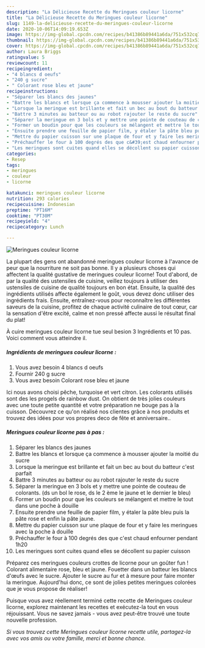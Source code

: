 ```yaml
---
description: "La Délicieuse Recette du Meringues couleur licorne"
title: "La Délicieuse Recette du Meringues couleur licorne"
slug: 1149-la-delicieuse-recette-du-meringues-couleur-licorne
date: 2020-10-06T14:09:19.653Z
image: https://img-global.cpcdn.com/recipes/b41386b89441a6da/751x532cq70/meringues-couleur-licorne-photo-principale-de-la-recette.jpg
thumbnail: https://img-global.cpcdn.com/recipes/b41386b89441a6da/751x532cq70/meringues-couleur-licorne-photo-principale-de-la-recette.jpg
cover: https://img-global.cpcdn.com/recipes/b41386b89441a6da/751x532cq70/meringues-couleur-licorne-photo-principale-de-la-recette.jpg
author: Laura Briggs
ratingvalue: 5
reviewcount: 11
recipeingredient:
- "4 blancs d oeufs"
- "240 g sucre"
- " Colorant rose bleu et jaune"
recipeinstructions:
- "Séparer les blancs des jaunes"
- "Battre les blancs et lorsque ça commence à mousser ajouter la moitié du sucre"
- "Lorsque la meringue est brillante et fait un bec au bout du batteur c&#39;est parfait"
- "Battre 3 minutes au batteur ou au robot rajouter le reste du sucre"
- "Séparer la meringue en 3 bols et y mettre une pointe de couteau de colorants. (ds un bol le rose, ds le 2 ème le jaune et le dernier le bleu)"
- "Former un boudin pour que les couleurs se mélangent et mettre le tout dans une poche à douille"
- "Ensuite prendre une feuille de papier film, y étaler la pâte bleu puis la pâte rose et enfin la pâte jaune."
- "Mettre du papier cuisson sur une plaque de four et y faire les meringues avec la poche à douille"
- "Préchauffer le four à 100 degrés des que c&#39;est chaud enfourner pendant 1h20"
- "Les meringues sont cuites quand elles se décollent su papier cuisson"
categories:
- Resep
tags:
- meringues
- couleur
- licorne

katakunci: meringues couleur licorne 
nutrition: 293 calories
recipecuisine: Indonesian
preptime: "PT16M"
cooktime: "PT30M"
recipeyield: "4"
recipecategory: Lunch

---
```



![Meringues couleur licorne](https://img-global.cpcdn.com/recipes/b41386b89441a6da/751x532cq70/meringues-couleur-licorne-photo-principale-de-la-recette.jpg)

La plupart des gens ont abandonné meringues couleur licorne à l'avance de peur que la nourriture ne soit pas bonne. Il y a plusieurs choses qui affectent la qualité gustative de meringues couleur licorne! Tout d'abord, de par la qualité des ustensiles de cuisine, veillez toujours à utiliser des ustensiles de cuisine de qualité toujours en bon état. Ensuite, la qualité des ingrédients utilisés affecte également le goût, vous devez donc utiliser des ingrédients frais. Ensuite, entraînez-vous pour reconnaître les différentes saveurs de la cuisine, profitez de chaque activité culinaire de tout cœur, car la sensation d'être excité, calme et non pressé affecte aussi le résultat final du plat!

<!--inarticleads1-->

À cuire meringues couleur licorne tue seul besion 3 Ingrédients et 10 pas. Voici comment vous atteindre il.

##### Ingrédients de meringues couleur licorne :

1. Vous avez besoin 4 blancs d oeufs
1. Fournir 240 g sucre
1. Vous avez besoin  Colorant rose bleu et jaune


Ici nous avons choisi pêche, turquoise et vert citron. Les colorants utilisés sont des les progels de rainbow dust. On obtient de très jolies couleurs avec une toute petite quantité et votre préparation ne bouge pas à la cuisson. Découvrez ce qu&#39;on réalisé nos clientes grâce à nos produits et trouvez des idées pour vos propres deco de fête et anniversaire.. 

<!--inarticleads2-->

##### Meringues couleur licorne pas à pas :

1. Séparer les blancs des jaunes
1. Battre les blancs et lorsque ça commence à mousser ajouter la moitié du sucre
1. Lorsque la meringue est brillante et fait un bec au bout du batteur c&#39;est parfait
1. Battre 3 minutes au batteur ou au robot rajouter le reste du sucre
1. Séparer la meringue en 3 bols et y mettre une pointe de couteau de colorants. (ds un bol le rose, ds le 2 ème le jaune et le dernier le bleu)
1. Former un boudin pour que les couleurs se mélangent et mettre le tout dans une poche à douille
1. Ensuite prendre une feuille de papier film, y étaler la pâte bleu puis la pâte rose et enfin la pâte jaune.
1. Mettre du papier cuisson sur une plaque de four et y faire les meringues avec la poche à douille
1. Préchauffer le four à 100 degrés des que c&#39;est chaud enfourner pendant 1h20
1. Les meringues sont cuites quand elles se décollent su papier cuisson


Préparez ces meringues couleurs crottes de licorne pour un goûter fun ! Colorant alimentaire rose, bleu et jaune. Fouetter dans un batteur les blancs d&#39;œufs avec le sucre. Ajouter le sucre au fur et à mesure pour faire monter la meringue. Aujourd&#39;hui donc, ce sont de jolies petites meringues colorées que je vous propose de réaliser! 

<!--inarticleads1-->

<p>
Puisque vous avez réellement terminé cette recette de Meringues couleur licorne, explorez maintenant les recettes et exécutez-la tout en vous réjouissant. Vous ne savez jamais - vous avez peut-être trouvé une toute nouvelle profession.
</p>

<p>
<i>Si vous trouvez cette Meringues couleur licorne recette utile, partagez-la avec vos amis ou votre famille, merci et bonne chance.</i>
</p>
